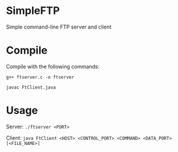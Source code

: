 # SimpleFTP
Simple command-line FTP server and client

# Compile 
Compile with the following commands:

`g++ ftserver.c -o ftserver`

`javac FtClient.java`

# Usage

Server: `./ftserver <PORT>`

Client: `java FtClient <HOST> <CONTROL_PORT> <COMMAND> <DATA_PORT> [<FILE_NAME>]`
